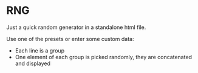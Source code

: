 # RNG

Just a quick random generator in a standalone html file.

Use one of the presets or enter some custom data:

- Each line is a group
- One element of each group is picked randomly, they are concatenated and displayed
